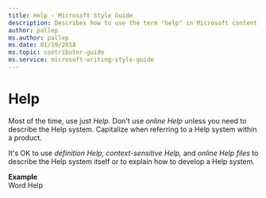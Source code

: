 ```yaml
---
title: Help - Microsoft Style Guide
description: Describes how to use the term "help" in Microsoft content.
author: pallep
ms.author: pallep
ms.date: 01/19/2018
ms.topic: contributor-guide
ms.service: microsoft-writing-style-guide
---
```


# Help

Most of the time, use just *Help.* Don't use *online Help* unless you need to describe the Help system. Capitalize when referring to a Help system within a product.

It's OK to use *definition Help, context-sensitive Help,* and *online Help files* to describe the Help system itself or to explain how to develop a Help system.

**Example**  
Word Help
